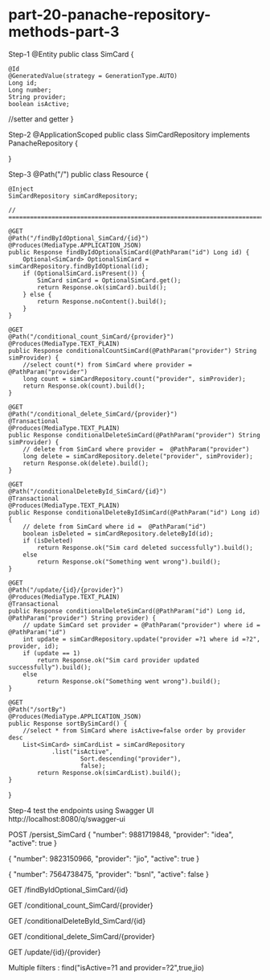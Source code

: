 # part-20-panache-repository-methods-part-3

Step-1
@Entity
public class SimCard {

    @Id
    @GeneratedValue(strategy = GenerationType.AUTO)
    Long id;
    Long number;
    String provider;
    boolean isActive;

   //setter and getter
}

Step-2
@ApplicationScoped
public class SimCardRepository implements PanacheRepository<SimCard> {

}

Step-3
@Path("/")
public class Resource {

    @Inject
    SimCardRepository simCardRepository;

    // =============================================================================

    @GET
    @Path("/findByIdOptional_SimCard/{id}")
    @Produces(MediaType.APPLICATION_JSON)
    public Response findByIdOptionalSimCard(@PathParam("id") Long id) {
        Optional<SimCard> OptionalSimCard = simCardRepository.findByIdOptional(id);
        if (OptionalSimCard.isPresent()) {
            SimCard simCard = OptionalSimCard.get();
            return Response.ok(simCard).build();
        } else {
            return Response.noContent().build();
        }
    }

    @GET
    @Path("/conditional_count_SimCard/{provider}")
    @Produces(MediaType.TEXT_PLAIN)
    public Response conditionalCountSimCard(@PathParam("provider") String simProvider) {
        //select count(*) from SimCard where provider =  @PathParam("provider")
        long count = simCardRepository.count("provider", simProvider);
        return Response.ok(count).build();
    }

    @GET
    @Path("/conditional_delete_SimCard/{provider}")
    @Transactional
    @Produces(MediaType.TEXT_PLAIN)
    public Response conditionalDeleteSimCard(@PathParam("provider") String simProvider) {
        // delete from SimCard where provider =  @PathParam("provider")
        long delete = simCardRepository.delete("provider", simProvider);
        return Response.ok(delete).build();
    }

    @GET
    @Path("/conditionalDeleteById_SimCard/{id}")
    @Transactional
    @Produces(MediaType.TEXT_PLAIN)
    public Response conditionalDeleteByIdSimCard(@PathParam("id") Long id) {
        // delete from SimCard where id =  @PathParam("id")
        boolean isDeleted = simCardRepository.deleteById(id);
        if (isDeleted)
            return Response.ok("Sim card deleted successfully").build();
        else
            return Response.ok("Something went wrong").build();
    }

    @GET
    @Path("/update/{id}/{provider}")
    @Produces(MediaType.TEXT_PLAIN)
    @Transactional
    public Response conditionalDeleteSimCard(@PathParam("id") Long id, @PathParam("provider") String provider) {
        // update SimCard set provider = @PathParam("provider") where id = @PathParam("id")
        int update = simCardRepository.update("provider =?1 where id =?2", provider, id);
        if (update == 1)
            return Response.ok("Sim card provider updated successfully").build();
        else
            return Response.ok("Something went wrong").build();
    }

    @GET
    @Path("/sortBy")
    @Produces(MediaType.APPLICATION_JSON)
    public Response sortBySimCard() {
        //select * from SimCard where isActive=false order by provider desc
        List<SimCard> simCardList = simCardRepository
                .list("isActive",
                        Sort.descending("provider"),
                        false);
            return Response.ok(simCardList).build();
    }

}

Step-4
test the endpoints using Swagger UI
http://localhost:8080/q/swagger-ui

POST /persist_SimCard
{
  "number": 9881719848,
  "provider": "idea",
  "active": true
}

{
  "number": 9823150966,
  "provider": "jio",
  "active": true
}

{
  "number": 7564738475,
  "provider": "bsnl",
  "active": false
}

GET /findByIdOptional_SimCard/{id}

GET /conditional_count_SimCard/{provider}

GET /conditionalDeleteById_SimCard/{id}

GET /conditional_delete_SimCard/{provider}

GET /update/{id}/{provider}



Multiple filters : 
find("isActive=?1 and provider=?2",true,jio)